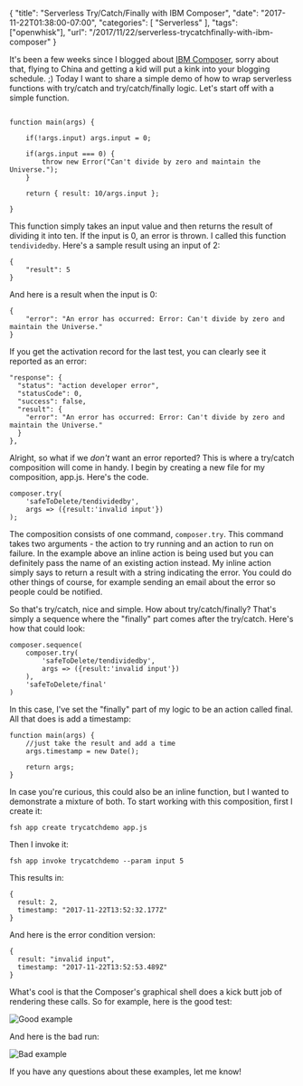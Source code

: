 {
	"title": "Serverless Try/Catch/Finally with IBM Composer",
	"date": "2017-11-22T01:38:00-07:00",
	"categories": [
		"Serverless"
	],
	"tags": ["openwhisk"],
	"url": "/2017/11/22/serverless-trycatchfinally-with-ibm-composer"
}

It's been a few weeks since I blogged about [IBM Composer](https://github.com/ibm-functions/composer), sorry about that, flying to China and getting a kid will put a kink into your blogging schedule. ;) Today I want to share a simple demo of how to wrap serverless functions with try/catch and try/catch/finally logic. Let's start off with a simple function.

<pre><code class="language-javascript">
function main(args) {

    if(!args.input) args.input = 0;

    if(args.input === 0) {
        throw new Error("Can't divide by zero and maintain the Universe.");
    }

    return { result: 10/args.input };

}
</code></pre>

This function simply takes an input value and then returns the result of dividing it into ten. If the input is 0, an error is thrown. I called this function `tendividedby`. Here's a sample result using an input of 2:

<pre><code class="language-javascript">{
    "result": 5
}
</code></pre>

And here is a result when the input is 0:

<pre><code class="language-javascript">{
    "error": "An error has occurred: Error: Can't divide by zero and maintain the Universe."
}
</code></pre>

If you get the activation record for the last test, you can clearly see it reported as an error:

<pre><code class="language-javascript">"response": {
  "status": "action developer error",
  "statusCode": 0,
  "success": false,
  "result": {
    "error": "An error has occurred: Error: Can't divide by zero and maintain the Universe."
  }
},
</code></pre>

Alright, so what if we *don't* want an error reported? This is where a try/catch composition will come in handy. I begin by creating a new file for my composition, app.js. Here's the code.

<pre><code class="language-javascript">composer.try(
    'safeToDelete/tendividedby',
    args => ({result:'invalid input'})
);
</code></pre>

The composition consists of one command, `composer.try`. This command takes two arguments - the action to try running and an action to run on failure. In the example above an inline action is being used but you can definitely pass the name of an existing action instead. My inline action simply says to return a result with a string indicating the error. You could do other things of course, for example sending an email about the error so people could be notified. 

So that's try/catch, nice and simple. How about try/catch/finally? That's simply a sequence where the "finally" part comes after the try/catch. Here's how that could look:

<pre><code class="language-javascript">composer.sequence(
    composer.try(
        'safeToDelete/tendividedby',
        args => ({result:'invalid input'})
    ),
    'safeToDelete/final'        
)
</code></pre>

In this case, I've set the "finally" part of my logic to be an action called final. All that does is add a timestamp:

<pre><code class="language-javascript">function main(args) {
    //just take the result and add a time
    args.timestamp = new Date();

    return args;
}
</code></pre>

In case you're curious, this could also be an inline function, but I wanted to demonstrate a mixture of both. To start working with this composition, first I create it:

	fsh app create trycatchdemo app.js

Then I invoke it:

	fsh app invoke trycatchdemo --param input 5

This results in:

<pre><code class="language-javascript">{
  result: 2,
  timestamp: "2017-11-22T13:52:32.177Z"
}
</code></pre>

And here is the error condition version:

<pre><code class="language-javascript">{
  result: "invalid input",
  timestamp: "2017-11-22T13:52:53.489Z"
}
</code></pre>

What's cool is that the Composer's graphical shell does a kick butt job of rendering these calls. So for example, here is the good test:

![Good example](https://static.raymondcamden.com/images/2017/11/trycatchgood.jpg)

And here is the bad run:

![Bad example](https://static.raymondcamden.com/images/2017/11/trycatchbad.jpg)

If you have any questions about these examples, let me know!